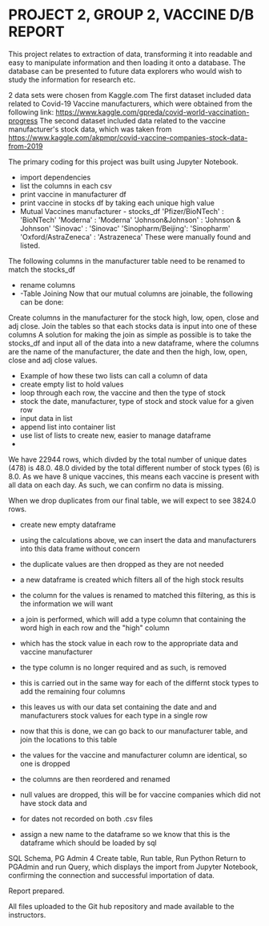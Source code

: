 # PROJECT 2, GROUP 2, VACCINE D/B REPORT

This project relates to extraction of data, transforming it into readable and easy to manipulate information and then loading it onto a database. The database can be presented to future data explorers who would wish to study the information for research etc. 

2 data sets were chosen from Kaggle.com
The first dataset included data related to Covid-19 Vaccine manufacturers, which were obtained from the following link: https://www.kaggle.com/gpreda/covid-world-vaccination-progress
The second dataset included data related to the vaccine manufacturer's stock data, which was taken from https://www.kaggle.com/akpmpr/covid-vaccine-companies-stock-data-from-2019

The primary coding for this project was built using Jupyter Notebook.

- import dependencies 
- list the columns in each csv
- print vaccine in manufacturer df
- print vaccine in stocks df by taking each unique high value
- Mutual Vaccines
manufacturer - stocks_df
'Pfizer/BioNTech' : 'BioNTech'
'Moderna' : 'Moderna'
'Johnson&Johnson' : 'Johnson & Johnson'
'Sinovac' : 'Sinovac'
'Sinopharm/Beijing': 'Sinopharm'
'Oxford/AstraZeneca' : 'Astrazeneca'
These were manually found and listed.

The following columns in the manufacturer table need to be renamed to match the stocks_df
- rename columns
- -Table Joining
Now that our mutual columns are joinable, the following can be done:

Create columns in the manufacturer for the stock high, low, open, close and adj close.
Join the tables so that each stocks data is input into one of these columns
A solution for making the join as simple as possible is to take the stocks_df and input all of the data into a new dataframe, where the columns are the name of the manufacturer, the date and then the high, low, open, close and adj close values.

- Example of how these two lists can call a column of data
- create empty list to hold values
- loop through each row, the vaccine and then the type of stock
- stock the date, manufacturer, type of stock and stock value for a given row
- input data in list
- append list into container list
- use list of lists to create new, easier to manage dataframe
- 
We have 22944 rows, which divded by the total number of unique dates (478) is 48.0.
48.0 divided by the total different number of stock types (6) is 8.0.
As we have 8 unique vaccines, this means each vaccine is present with all data on each day. 
As such, we can confirm no data is missing.

When we drop duplicates from our final table, we will expect to see 3824.0 rows.

- create new empty dataframe
- using the calculations above, we can insert the data and manufacturers into this data frame without concern 
- the duplicate values are then dropped as they are not needed
- a new dataframe is created which filters all of the high stock results
- the column for the values is renamed to matched this filtering, as this is the information we will want
- a join is performed, which will add a type column that containing the word high in each row and the "high" column
- which has the stock value in each row to the appropriate data and vaccine manufacturer
- the type column is no longer required and as such, is removed
- this is carried out in the same way for each of the differnt stock types to add the remaining four columns
- this leaves us with our data set containing the date and and manufacturers stock values for each type in a single row


- now that this is done, we can go back to our manufacturer table, and join the locations to this table
- the values for the vaccine and manufacturer column are identical, so one is dropped
- the columns are then reordered and renamed
- null values are dropped, this will be for vaccine companies which did not have stock data and
- for dates not recorded on both .csv files
- assign a new name to the dataframe so we know that this is the dataframe which should be loaded by sql

SQL Schema, PG Admin 4
Create table, Run table, Run Python
Return to PGAdmin and run Query, which displays the import from Jupyter Notebook, confirming the connection and successful importation of data.

Report prepared.

All files uploaded to the Git hub repository and made available to the instructors.



